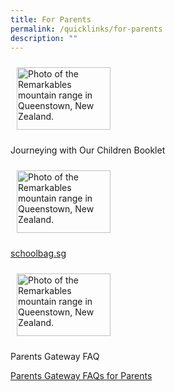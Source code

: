 ```yaml
---
title: For Parents
permalink: /quicklinks/for-parents
description: ""
---
```

<!-- Codes by HTML.am -->

<!-- CSS Code -->
<style type="text/css" scoped>
img.GeneratedImage {
width:100px;height:150px;margin:10px;border-width:0px;border-color:#000000;border-style:solid;
}
</style>

<!-- HTML Code -->
<img src="https://angsanapri.moe.edu.sg/qql/slot/u167/quicklinks/forpupils/.tn.Journeying%20with%20our%20Children%20Booklet.png.2.jpg" alt="Photo of the Remarkables mountain range in Queenstown, New Zealand." class="GeneratedImage">


Journeying with Our Children Booklet

<!-- Codes by HTML.am -->

<!-- CSS Code -->
<style type="text/css">
img.GeneratedImage {
width:150px;height:100px;margin:10px;border-width:0px;border-color:#000000;border-style:solid;
}
</style>

<!-- HTML Code -->
<img class="GeneratedImage" alt="Photo of the Remarkables mountain range in Queenstown, New Zealand." src="https://angsanapri.moe.edu.sg/qql/slot/u167/quicklinks/forpupils/schbag.jpg">

[schoolbag.sg](https://www.schoolbag.edu.sg/)

<!-- Codes by HTML.am -->

<!-- CSS Code -->
<style type="text/css">
img.GeneratedImage {
width:150px;height:100px;margin:10px;border-width:0px;border-color:#000000;border-style:solid;
}
</style>

<!-- HTML Code -->
<img class="GeneratedImage" alt="Photo of the Remarkables mountain range in Queenstown, New Zealand." src="https://angsanapri.moe.edu.sg/qql/slot/u167/quicklinks/forparents/PG%20image.png">

Parents Gateway FAQ

[Parents Gateway FAQs for Parents](/files/Parents%20Gateway%20FAQs%20for%20Parents.pdf)